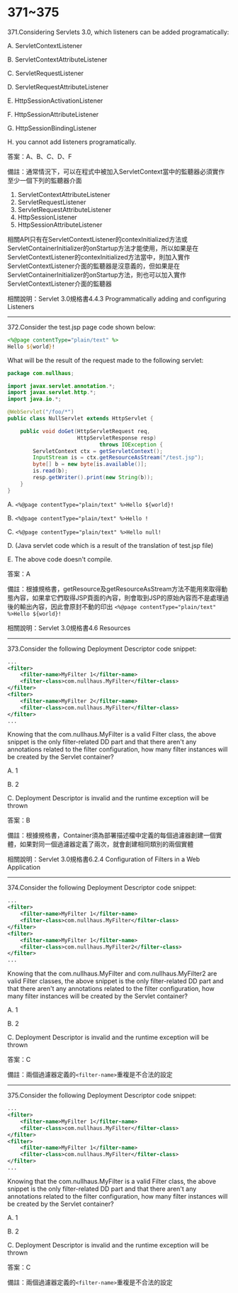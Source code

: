 371~375
========================

371.Considering Servlets 3.0, which listeners can be added programatically:

A.  ServletContextListener

B.  ServletContextAttributeListener

C.  ServletRequestListener

D.  ServletRequestAttributeListener

E.  HttpSessionActivationListener

F.  HttpSessionAttributeListener

G.  HttpSessionBindingListener

H.  you cannot add listeners programatically.

<!--sec data-title="解析" data-id="section371_2" data-collapse=true ces-->
答案：A、B、C、D、F

備註：通常情況下，可以在程式中被加入ServletContext當中的監聽器必須實作至少一個下列的監聽器介面

1. ServletContextAttributeListener
2. ServletRequestListener
3. ServletRequestAttributeListener
4. HttpSessionListener
5. HttpSessionAttributeListener

相關API只有在ServletContextListener的contexInitialized方法或ServletContainerInitializer的onStartup方法才能使用，所以如果是在ServletContextListener的contexInitialized方法當中，則加入實作ServletContextListener介面的監聽器是沒意義的，但如果是在ServletContainerInitializer的onStartup方法，則也可以加入實作ServletContextListener介面的監聽器

相關說明：Servlet 3.0規格書4.4.3 Programmatically adding and configuring Listeners
<!--endsec-->

---
372.Consider the test.jsp page code shown below:

```jsp
<%@page contentType="plain/text" %>
Hello ${world}!
```

What will be the result of the request made to the following servlet:

```java
package com.nullhaus;

import javax.servlet.annotation.*;
import javax.servlet.http.*;
import java.io.*;

@WebServlet("/foo/*")
public class NullServlet extends HttpServlet {

    public void doGet(HttpServletRequest req,
                      HttpServletResponse resp)
                             throws IOException {
        ServletContext ctx = getServletContext();
        InputStream is = ctx.getResourceAsStream("/test.jsp");
        byte[] b = new byte[is.available()];
        is.read(b);
        resp.getWriter().print(new String(b));
    }
}
```

A.  `<%@page contentType="plain/text" %>Hello ${world}! `

B.  `<%@page contentType="plain/text" %>Hello !`

C.  `<%@page contentType="plain/text" %>Hello null! `

D.  (Java servlet code which is a result of the translation of test.jsp file)

E.  The above code doesn't compile.

<!--sec data-title="解析" data-id="section372_2" data-collapse=true ces-->
答案：A

備註：根據規格書，getResource及getResourceAsStream方法不能用來取得動態內容，如果拿它們取得JSP頁面的內容，則會取到JSP的原始內容而不是處理過後的輸出內容，因此會原封不動的印出 `<%@page contentType="plain/text" %>Hello ${world}! `

相關說明：Servlet 3.0規格書4.6 Resources
<!--endsec-->

---
373.Consider the following Deployment Descriptor code snippet:

```xml
...
<filter>
    <filter-name>MyFilter 1</filter-name>
    <filter-class>com.nullhaus.MyFilter</filter-class>
</filter>
<filter>
    <filter-name>MyFilter 2</filter-name>
    <filter-class>com.nullhaus.MyFilter</filter-class>
</filter>
...
```

Knowing that the com.nullhaus.MyFilter is a valid Filter class, the above snippet is the only filter-related DD part and that there aren't any annotations related to the filter configuration, how many filter instances will be created by the Servlet container?

A.  1

B.  2

C.  Deployment Descriptor is invalid and the runtime exception will be thrown

<!--sec data-title="解析" data-id="section373_2" data-collapse=true ces-->
答案：B

備註：根據規格書，Container須為部署描述檔中定義的每個過濾器創建一個實體，如果對同一個過濾器定義了兩次，就會創建相同類別的兩個實體

相關說明：Servlet 3.0規格書6.2.4  Configuration of Filters in a Web Application
<!--endsec-->

---
374.Consider the following Deployment Descriptor code snippet:

```xml
...
<filter>
    <filter-name>MyFilter 1</filter-name>
    <filter-class>com.nullhaus.MyFilter</filter-class>
</filter>
<filter>
    <filter-name>MyFilter 1</filter-name>
    <filter-class>com.nullhaus.MyFilter2</filter-class>
</filter>
...
```

Knowing that the com.nullhaus.MyFilter and com.nullhaus.MyFilter2 are valid Filter classes, the above snippet is the only filter-related DD part and that there aren't any annotations related to the filter configuration, how many filter instances will be created by the Servlet container?

A.  1

B.  2

C.  Deployment Descriptor is invalid and the runtime exception will be thrown

<!--sec data-title="解析" data-id="section374_2" data-collapse=true ces-->
答案：C

備註：兩個過濾器定義的`<filter-name>`重複是不合法的設定
<!--endsec-->

---
375.Consider the following Deployment Descriptor code snippet:

```xml
...
<filter>
    <filter-name>MyFilter 1</filter-name>
    <filter-class>com.nullhaus.MyFilter</filter-class>
</filter>
<filter>
    <filter-name>MyFilter 1</filter-name>
    <filter-class>com.nullhaus.MyFilter</filter-class>
</filter>
...
```

Knowing that the com.nullhaus.MyFilter is a valid Filter class, the above snippet is the only filter-related DD part and that there aren't any annotations related to the filter configuration, how many filter instances will be created by the Servlet container?

A.  1

B.  2

C.  Deployment Descriptor is invalid and the runtime exception will be thrown

<!--sec data-title="解析" data-id="section375_2" data-collapse=true ces-->
答案：C

備註：兩個過濾器定義的`<filter-name>`重複是不合法的設定
<!--endsec-->